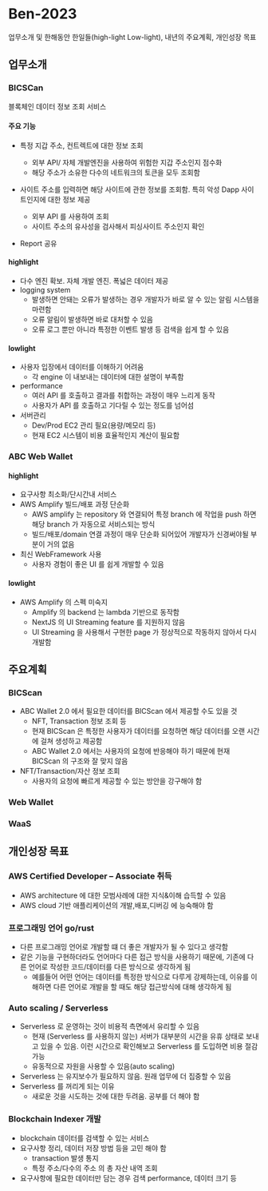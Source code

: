 # Ben-2023

업무소개 및 한해동안 한일들(high-light Low-light), 내년의 주요계획, 개인성장 목표

## 업무소개

### BICSCan
블록체인 데이터 정보 조회 서비스

#### 주요 기능
- 특정 지갑 주소, 컨트렉트에 대한 정보 조회
  - 외부 API/ 자체 개발엔진을 사용하여 위험한 지갑 주소인지 점수화
  - 해당 주소가 소유한 다수의 네트워크의 토큰을 모두 조회함

- 사이트 주소를 입력하면 해당 사이트에 관한 정보를 조회함. 특히 악성 Dapp 사이트인지에 대한 정보 제공
  - 외부 API 를 사용하여 조회
  - 사이트 주소의 유사성을 검사해서 피싱사이트 주소인지 확인

- Report 공유


#### highlight 
- 다수 엔진 확보. 자체 개발 엔진. 폭넓은 데이터 제공
- logging system
  - 발생하면 안돼는 오류가 발생하는 경우 개발자가 바로 알 수 있는 알림 시스템을 마련함
  - 오류 알림이 발생하면 바로 대처할 수 있음
  - 오류 로그 뿐만 아니라 특정한 이벤트 발생 등 검색을 쉽게 할 수 있음

#### lowlight 
- 사용자 입장에서 데이터를 이해하기 어려움
  - 각 engine 이 내보내는 데이터에 대한 설명이 부족함
- performance
  - 여러 API 를 호출하고 결과를 취합하는 과정이 매우 느리게 동작
  - 사용자가 API 를 호출하고 기다릴 수 있는 정도를 넘어섬
- 서버관리
  - Dev/Prod EC2 관리 필요(용량/메모리 등)
  - 현재 EC2 시스템이 비용 효율적인지 계산이 필요함

### ABC Web Wallet

#### highlight
- 요구사항 최소화/단시간내 서비스
- AWS Amplify 빌드/배포 과정 단순화
  - AWS amplify 는 repository 와 연결되어 특정 branch 에 작업을 push 하면 해당 branch 가 자동으로 서비스되는 방식
  - 빌드/배포/domain 연결 과정이 매우 단순화 되어있어 개발자가 신경써야될 부분이 거의 없음
- 최신 WebFramework 사용
  - 사용자 경험이 좋은 UI 를 쉽게 개발할 수 있음

#### lowlight
- AWS Amplify 의 스펙 미숙지
  - Amplify 의 backend 는 lambda 기반으로 동작함
  - NextJS 의 UI Streaming feature 를 지원하지 않음
  - UI Streaming 을 사용해서 구현한 page 가 정상적으로 작동하지 않아서 다시 개발함


## 주요계획

### BICScan
- ABC Wallet 2.0 에서 필요한 데이터를 BICScan 에서 제공할 수도 있을 것
  - NFT, Transaction 정보 조회 등
  - 현재 BICScan 은 특정한 사용자가 데이터를 요청하면 해당 데이터를 오랜 시간에 걸쳐 생성하고 제공함
  - ABC Wallet 2.0 에서는 사용자의 요청에 반응해야 하기 때문에 현재 BICScan 의 구조와 잘 맞지 않음
- NFT/Transaction/자산 정보 조회
  - 사용자의 요청에 빠르게 제공할 수 있는 방안을 강구해야 함


### Web Wallet

### WaaS


## 개인성장 목표 

### AWS Certified Developer – Associate 취득

- AWS architecture 에 대한 모범사례에 대한 지식&이해 습득할 수 있음
- AWS cloud 기반 애플리케이션의 개발,배포,디버깅 에 능숙해야 함

### 프로그래밍 언어 go/rust
- 다른 프로그래밍 언어로 개발할 떄 더 좋은 개발자가 될 수 있다고 생각함
- 같은 기능을 구현하더라도 언어마다 다른 접근 방식을 사용하기 때문에, 기존에 다른 언어로 작성한 코드/데이터를 다른 방식으로 생각하게 됨
  - 예를들어 어떤 언어는 데이터를 특정한 방식으로 다루게 강제하는데, 이유를 이해하면 다른 언어로 개발을 할 때도 해당 접근방식에 대해 생각하게 됨

### Auto scaling / Serverless
- Serverless 로 운영하는 것이 비용적 측면에서 유리할 수 있음
  - 현재 (Serverless 를 사용하지 않는) 서버가 대부분의 시간을 유휴 상태로 보내고 있을 수 있음. 이런 시간으로 확인해보고 Serverless 를 도입하면 비용 절감 가능
  - 유동적으로 자원을 사용할 수 있음(auto scaling)
- Serverless 는 유지보수가 필요하지 않음. 원래 업무에 더 집중할 수 있음
- Serverless 를 꺼리게 되는 이유
  - 새로운 것을 시도하는 것에 대한 두려움. 공부를 더 해야 함

### Blockchain Indexer 개발
- blockchain 데이터를 검색할 수 있는 서비스
- 요구사항 정리, 데이터 저장 방법 등을 고민 해야 함
  - transaction 발생 통지
  - 특정 주소/다수의 주소 의 총 자산 내역 조회
- 요구사항에 필요한 데이터만 담는 경우 검색 performance, 데이터 크기 등 
